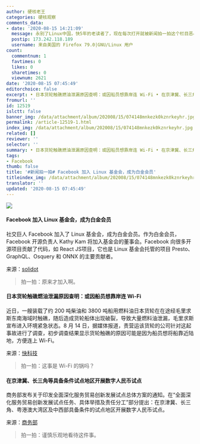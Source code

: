 ```yaml
---
author: 硬核老王
categories: 硬核观察
comments_data:
- date: '2020-08-15 14:21:09'
  message: 永别了Linux中国，快5年的老读者了，现在每次打开就被新闻拍一拍这个栏目恶心的不要不要的。希望平台以后还是越办越好吧，但是我是不会回来了。
  postip: 173.242.118.189
  username: 来自美国的 Firefox 79.0|GNU/Linux 用户
count:
  commentnum: 1
  favtimes: 0
  likes: 0
  sharetimes: 0
  viewnum: 2621
date: '2020-08-15 07:45:49'
editorchoice: false
excerpt: • 日本货轮触礁燃油泄漏原因查明：或因船员想靠岸连 Wi-Fi • 在京津冀、长三角等具备条件试点地区开展数字人民币试点
fromurl: ''
id: 12519
islctt: false
banner_img: /data/attachment/album/202008/15/074148mnkezk0kznrkeyhr.jpg
permalink: /article-12519-1.html
index_img: /data/attachment/album/202008/15/074148mnkezk0kznrkeyhr.jpg
related: []
reviewer: ''
selector: ''
summary: • 日本货轮触礁燃油泄漏原因查明：或因船员想靠岸连 Wi-Fi • 在京津冀、长三角等具备条件试点地区开展数字人民币试点
tags:
- Facebook
thumb: false
title: '#新闻拍一拍# Facebook 加入 Linux 基金会，成为白金会员'
titleindex_img: /data/attachment/album/202008/15/074148mnkezk0kznrkeyhr.jpg
translator: ''
updated: '2020-08-15 07:45:49'
---
```


![](/data/attachment/album/202008/15/074148mnkezk0kznrkeyhr.jpg)


#### Facebook 加入 Linux 基金会，成为白金会员


社交巨人 Facebook 加入了 Linux 基金会，成为白金会员。作为白金会员，Facebook 开源负责人 Kathy Kam 将加入基金会的董事会。Facebook 向很多开源项目贡献了代码，如 React JS项目，它也是 Linux 基金会托管的项目 Presto、GraphQL、Osquery 和 ONNX 的主要贡献者。


来源：[solidot](https://www.solidot.org/story?sid=65248)



> 
> 拍一拍：原来才加入啊。
> 
> 
> 


#### 日本货轮触礁燃油泄漏原因查明：或因船员想靠岸连 Wi-Fi


近日，一艘装载了约 200 吨柴油和 3800 吨船用燃料油日本货轮在在途经毛里求斯东南海域时触礁，随后造成货轮船体出现破裂，导致大量燃料油泄漏，毛里求斯宣布进入环境紧急状态。8 月 14 日，据媒体报道，责营运该货轮的公司针对这起事故进行了调查，初步调查结果显示货轮触礁的原因可能是因为船员想将船靠近陆地，方便连上 Wi-Fi。


来源：[快科技](https://www.cnbeta.com/articles/tech/1015795.htm)



> 
> 拍一拍：这事是 Wi-Fi 的锅吗？
> 
> 
> 


#### 在京津冀、长三角等具备条件试点地区开展数字人民币试点


商务部发布关于印发全面深化服务贸易创新发展试点总体方案的通知。在“全面深化服务贸易创新发展试点任务、具体举措及责任分工”部分提出：在京津冀、长三角、粤港澳大湾区及中西部具备条件的试点地区开展数字人民币试点。


来源：[商务部](https://www.cnbeta.com/articles/tech/1015677.htm)



> 
> 拍一拍：谨慎乐观地看待这件事。
> 
> 
>